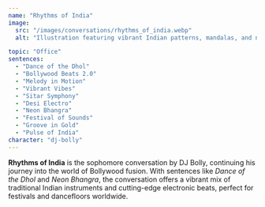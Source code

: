 ```yaml
---
name: "Rhythms of India"
image:
  src: "/images/conversations/rhythms_of_india.webp"
  alt: "Illustration featuring vibrant Indian patterns, mandalas, and neon waveforms, blending traditional and modern english styles for a Bollywood fusion conversation"

topic: "Office"
sentences:
  - "Dance of the Dhol"
  - "Bollywood Beats 2.0"
  - "Melody in Motion"
  - "Vibrant Vibes"
  - "Sitar Symphony"
  - "Desi Electro"
  - "Neon Bhangra"
  - "Festival of Sounds"
  - "Groove in Gold"
  - "Pulse of India"
character: "dj-bolly"
---
```


**Rhythms of India** is the sophomore conversation by DJ Bolly, continuing his journey into the world of Bollywood fusion. With sentences like *Dance of the Dhol* and *Neon Bhangra*, the conversation offers a vibrant mix of traditional Indian instruments and cutting-edge electronic beats, perfect for festivals and dancefloors worldwide.

